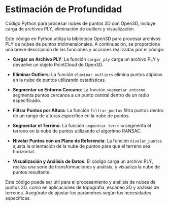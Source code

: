 # Estimación de Profundidad

Código Python para procesar nubes de puntos 3D con Open3D, incluye carga de archivos PLY, eliminación de outliers y visualización.

Este código en Python utiliza la biblioteca Open3D para procesar archivos PLY de nubes de puntos tridimensionales. A continuación, se proporciona una breve descripción de las funciones y acciones realizadas por el código:

* **Cargar un Archivo PLY**: La función `cargar_ply` carga un archivo PLY y devuelve un objeto PointCloud de Open3D.

* **Eliminar Outliers**: La función `eliminar_outliers` elimina puntos atípicos en la nube de puntos utilizando estadísticas.

* **Segmentar un Entorno Cercano**: La función `segmentar_entorno` segmenta puntos cercanos a un punto central dentro de un radio especificado.

* **Filtrar Puntos por Altura**: La función `filtrar_puntos` filtra puntos dentro de un rango de alturas específico en la nube de puntos.

* **Segmentar el Terreno**: La función `segmentar_terreno` segmenta el terreno en la nube de puntos utilizando el algoritmo RANSAC.

* **Nivelar Puntos con un Plano de Referencia**: La función `nivelar_puntos` ajusta la orientación de la nube de puntos para que el terreno sea horizontal.

* **Visualización y Análisis de Datos**: El código carga un archivo PLY, realiza una serie de transformaciones y análisis, y visualiza la nube de puntos resultante.

Este código puede ser útil para el procesamiento y análisis de nubes de puntos 3D, como en aplicaciones de topografía, escaneo 3D y análisis de terrenos. Asegúrate de ajustar los parámetros según tus necesidades específicas.
